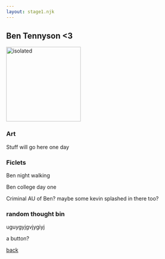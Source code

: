 ```yaml
---
layout: stage1.njk
---  
```


## Ben Tennyson <3
<img src="imgdep/Mostnormalben10fan.png" alt="isolated" width="200"/>

### Art
Stuff will go here one day

### Ficlets

Ben night walking

Ben college day one

Criminal AU of Ben? maybe some kevin splashed in there too?

### random thought bin

uguygyjgvjygiyj

a button?

[back](.../src/Charactershrines/index.html)